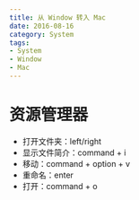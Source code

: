 ```yaml
---
title: 从 Window 转入 Mac
date: 2016-08-16
category: System
tags:
- System
- Window
- Mac
---
```


# 资源管理器
- 打开文件夹：left/right
- 显示文件简介：command + i
- 移动：command + option + v
- 重命名：enter
- 打开：command + o
